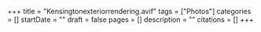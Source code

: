 +++
title = "Kensingtonexteriorrendering.avif"
tags = ["Photos"]
categories = []
startDate = ""
draft = false
pages = []
description = ""
citations = []
+++
